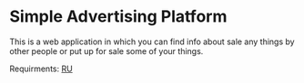 # Simple Advertising Platform

This is a web application in which you can find info about sale any things by other people or put up for sale some of your things.

Requirments: [RU]("/Documents/SRS.md")
